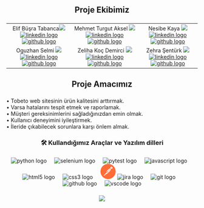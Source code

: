 ###

<h2 align="center">Proje Ekibimiz</h2>

###
###

| | | |
|:-------------------------:|:-------------------------:|:-------------------------:|
|Elif Büşra Tabanca<img width="1604"  src="https://i.imgur.com/XNYF0oW.jpeg"> <a href="https://www.linkedin.com/in/eliftabanca/" target="_blank"><img src="https://img.shields.io/static/v1?message=LinkedIn&logo=linkedin&label=&color=0077B5&logoColor=white&labelColor=&style=for-the-badge" height="25" alt="linkedin logo"/></a> <a href="https://github.com/eliftabanca" target="_blank"><img src="https://img.shields.io/badge/-GitHub-181717?style=flat-square&logo=github" height="25" alt="github logo"  /></a> | Mehmet Turgut Aksel <img width="400"  src="https://i.imgur.com/K32ISMs.jpeg"> <a href="https://www.linkedin.com/in/mehmeturgutaksel/" target="_blank"><img src="https://img.shields.io/static/v1?message=LinkedIn&logo=linkedin&label=&color=0077B5&logoColor=white&labelColor=&style=for-the-badge" height="25" alt="linkedin logo"/></a> <a href="https://github.com/mtaksel" target="_blank"> <img src="https://img.shields.io/badge/-GitHub-181717?style=flat-square&logo=github" height="25" alt="github logo"  /></a> | Nesibe Kaya <img width="1604"  src="https://i.imgur.com/PcDuYQB.jpg"> <a href="https://www.linkedin.com/in/nesibe-k/" target="_blank"><img src="https://img.shields.io/static/v1?message=LinkedIn&logo=linkedin&label=&color=0077B5&logoColor=white&labelColor=&style=for-the-badge" height="25" alt="linkedin logo"/></a> <a href="https://github.com/n-kaya55" target="_blank"><img src="https://img.shields.io/badge/-GitHub-181717?style=flat-square&logo=github" height="25" alt="github logo"  /></a> |
| Oguzhan Selmi <img width="1604"  src="http://placekitten.com/g/200/300"> <a href="https://www.linkedin.com/in/o%C4%9Fuzhanselmi/" target="_blank"><img src="https://img.shields.io/static/v1?message=LinkedIn&logo=linkedin&label=&color=0077B5&logoColor=white&labelColor=&style=for-the-badge" height="25" alt="linkedin logo"  /></a> <a href="https://github.com/Oguz4242" target="_blank"><img src="https://img.shields.io/badge/-GitHub-181717?style=flat-square&logo=github" height="25" alt="github logo"  /></a> | Zeliha Koç Demirci <img width="1604"  src="https://i.imgur.com/jPtRiMh.jpg"> <a href="https://www.linkedin.com/in/gonca-zeliha-demirci/" target="_blank"><img src="https://img.shields.io/static/v1?message=LinkedIn&logo=linkedin&label=&color=0077B5&logoColor=white&labelColor=&style=for-the-badge" height="25" alt="linkedin logo"  /></a> <a href="https://github.com/gonca-zeliha" target="_blank"><img src="https://img.shields.io/badge/-GitHub-181717?style=flat-square&logo=github" height="25" alt="github logo"  /></a> | Zehra Şentürk <img width="1604"  src="https://i.imgur.com/DPXGdq3.jpg"> <a href="https://www.linkedin.com/in/zehra-senturk1828/" target="_blank"><img src="https://img.shields.io/static/v1?message=LinkedIn&logo=linkedin&label=&color=0077B5&logoColor=white&labelColor=&style=for-the-badge" height="25" alt="linkedin logo"  /></a> <a href="https://github.com/Zehrasenturk1828" target="_blank"><img src="https://img.shields.io/badge/-GitHub-181717?style=flat-square&logo=github" height="25" alt="github logo"  /></a> |

### 

<h2 align="center">Proje Amacımız</h2>

###

<p align="left">• Tobeto web sitesinin ürün kalitesini arttırmak.<br>  •  Varsa hatalarını tespit etmek ve raporlamak.<br>•    Müşteri gereksinimlerini sağladığınızdan emin olmak.<br>  •  Kullanıcı deneyimini iyileştirmek.<br>  •  İleride çıkabilecek sorunlara karşı önlem almak.<br> 
  
### 

<h3 align="center">🛠 Kullandığımız Araçlar ve Yazılım dilleri</h3>

###

<div align="center">
  <img src="https://cdn.jsdelivr.net/gh/devicons/devicon/icons/python/python-original.svg" height="40" alt="python logo"  />
  <img width="12" />
  <img src="https://cdn.jsdelivr.net/gh/devicons/devicon/icons/selenium/selenium-original.svg" height="40" alt="selenium logo"  />
  <img width="12" />
  <img src="https://cdn.jsdelivr.net/gh/devicons/devicon/icons/pytest/pytest-original.svg" height="40" alt="pytest logo"  />
  <img width="12" />
  <img src="https://cdn.jsdelivr.net/gh/devicons/devicon/icons/javascript/javascript-original.svg" height="40" alt="javascript logo"  />
  <img width="12" />
  <img src="https://cdn.jsdelivr.net/gh/devicons/devicon/icons/html5/html5-original.svg" height="40" alt="html5 logo"  />
  <img width="12" />
  <img src="https://cdn.jsdelivr.net/gh/devicons/devicon/icons/css3/css3-original.svg" height="40" alt="css3 logo"  />
  <img width="12" />
  <img src="https://raw.githubusercontent.com/teamedwardforever/Readme-Generator/71f25dd8b98329b168142a6b782a107b75eab178/svg/Skills/Software/getpostman-icon.svg" alt="Postman" width="40" height="40"/>
  <img src="https://cdn.jsdelivr.net/gh/devicons/devicon/icons/jira/jira-original.svg" height="40" alt="jira logo"  />
  <img width="12" />
  <img src="https://cdn.jsdelivr.net/gh/devicons/devicon/icons/git/git-original.svg" height="40" alt="git logo"  />
  <img width="12" />
  <img src="https://cdn.jsdelivr.net/gh/devicons/devicon/icons/github/github-original.svg" height="40" alt="github logo"  />
  <img width="12" />
  <img src="https://cdn.jsdelivr.net/gh/devicons/devicon/icons/vscode/vscode-original.svg" height="40" alt="vscode logo"  />
</div>

###


<div align="center">
  <img src="https://profile-counter.glitch.me/TobetoTest2a/count.svg?"  />
</div>
<!--

**Here are some ideas to get you started:**

🙋‍♀️ A short introduction - what is your organization all about?
🌈 Contribution guidelines - how can the community get involved?
👩‍💻 Useful resources - where can the community find your docs? Is there anything else the community should know?
🍿 Fun facts - what does your team eat for breakfast?
🧙 Remember, you can do mighty things with the power of [Markdown](https://docs.github.com/github/writing-on-github/getting-started-with-writing-and-formatting-on-github/basic-writing-and-formatting-syntax)
-->
